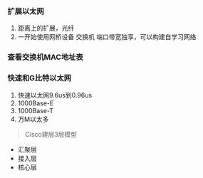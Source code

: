 ### 扩展以太网
1. 距离上的扩展，光纤
2. 一开始使用网桥设备 交换机 端口带宽独享，可以构建自学习网络

### 查看交换机MAC地址表

### 快速和G比特以太网
1. 快速以太网9.6us到0.96us
2. 1000Base-E
3. 1000Base-T
4. 万M以太多

> Cisco建层3层模型
* 汇聚层
* 接入层
* 核心层
